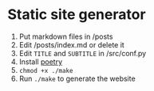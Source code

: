 # Static site generator

1. Put markdown files in /posts
2. Edit /posts/index.md or delete it
3. Edit `TITLE` and `SUBTITLE` in /src/conf.py
4. Install [poetry](https://python-poetry.org/docs/)
5. `chmod +x ./make`
6. Run `./make` to generate the website
